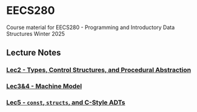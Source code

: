 # EECS280
Course material for EECS280 - Programming and Introductory Data Structures Winter 2025

## Lecture Notes
### [Lec2 - Types, Control Structures, and Procedural Abstraction](/notes/lec2.md)
### [Lec3&4 - Machine Model](/notes/lec3&4.md)
### [Lec5 - `const`, `structs`, and C-Style ADTs](/notes/lec5.md)
